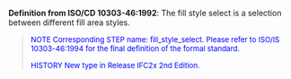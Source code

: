 **Definition
from ISO/CD 10303-46:1992**: The fill style select is a selection between different fill area styles.

> <font color="#0000ff" size="-1"> NOTE Corresponding
STEP name: fill_style_select. Please refer to ISO/IS 10303-46:1994 for
the final definition of the formal standard. </font>
> 
> <font size="-1"><font color="#0000ff">HISTORY New type in Release IFC2x 2nd
Edition.</font> </font>
>